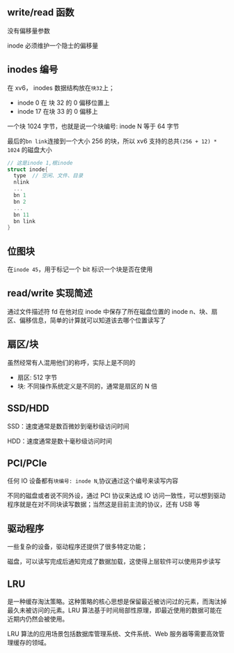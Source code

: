 ## write/read 函数

没有偏移量参数

inode 必须维护一个隐士的偏移量

## inodes 编号

在 xv6， inodes 数据结构放在`块32`上；

- inode 0 在 块 32 的 0 偏移位置上
- inode 17 在块 33 的 0 偏移上

一个块 1024 字节，也就是说一个块编号: inode N 等于 64 字节

最后的`bn link`连接到一个大小 256 的块，所以 xv6 支持的总共`(256 + 12) * 1024` 的磁盘大小

```c
// 这是inode 1,根inode
struct inode{
  type  // 空闲、文件、目录
  nlink
  ...
  bn 1
  bn 2
  ...
  bn 11
  bn link
}
```

## 位图块

在`inode 45`，用于标记一个 bit 标识一个块是否在使用

## read/write 实现简述

通过文件描述符 fd 在他对应 inode 中保存了所在磁盘位置的 inode n、块、扇区、偏移信息，简单的计算就可以知道该去哪个位置读写了

## 扇区/块

虽然经常有人混用他们的称呼，实际上是不同的

- 扇区: 512 字节
- 块: 不同操作系统定义是不同的，通常是扇区的 N 倍

## SSD/HDD

SSD：速度通常是数百微妙到毫秒级访问时间

HDD：速度通常是数十毫秒级访问时间

## PCI/PCIe

任何 IO 设备都有`块编号: inode N`,协议通过这个编号来读写内容

不同的磁盘或者说不同外设，通过 PCI 协议来达成 IO 访问一致性，可以想到驱动程序就是在对不同块读写数据；当然这是目前主流的协议，还有 USB 等

## 驱动程序

一些复杂的设备，驱动程序还提供了很多特定功能；

磁盘，可以读写完成后通知完成了数据加载，这使得上层软件可以使用异步读写

## LRU

是一种缓存淘汰策略。这种策略的核心思想是保留最近被访问过的元素，而淘汰掉最久未被访问的元素。LRU 算法基于时间局部性原理，即最近使用的数据可能在近期内仍然会被使用。

LRU 算法的应用场景包括数据库管理系统、文件系统、Web 服务器等需要高效管理缓存的领域。
